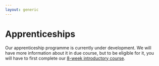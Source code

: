 ```yaml
---
layout: generic
---
```


# Apprenticeships

Our apprenticeship programme is currently under development. We will have more information about it in due course, but to be eligible for it, you will have to first complete our [8-week introductory course](/apply).

